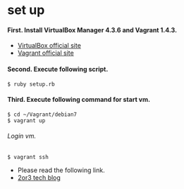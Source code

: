 # set up
#### First. Install VirtualBox Manager 4.3.6 and Vagrant 1.4.3.
- [VirtualBox official site](https://www.virtualbox.org/)
- [Vagrant official site](http://www.vagrantup.com/)

#### Second. Execute following script.
```
$ ruby setup.rb
```
#### Third. Execute following command for start vm.
```
$ cd ~/Vagrant/debian7
$ vagrant up
```
###### Login vm.
```
$ vagrant ssh
```

- Please read the following link.
 - [2or3 tech blog](http://blog.collarks.net/?p=76)
